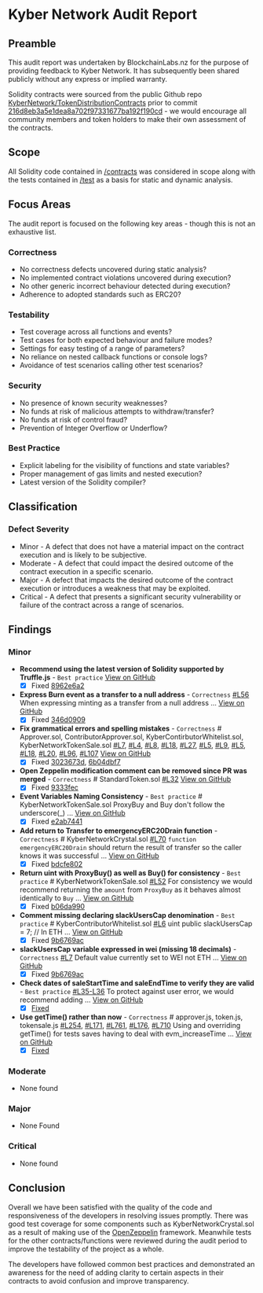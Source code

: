 # Kyber Network Audit Report

## Preamble
This audit report was undertaken by BlockchainLabs.nz for the purpose of providing feedback to Kyber Network. It has subsequently been shared publicly without any express or implied warranty.

Solidity contracts were sourced from the public Github repo [KyberNetwork/TokenDistributionContracts](https://github.com/KyberNetwork/TokenDistributionContracts) prior to commit [216d8eb3a5e1dea8a702f97331677ba192f190cd](https://github.com/KyberNetwork/TokenDistributionContracts/tree/216d8eb3a5e1dea8a702f97331677ba192f190cd) - we would encourage all community members and token holders to make their own assessment of the contracts.

## Scope
All Solidity code contained in [/contracts](https://github.com/KyberNetwork/TokenDistributionContracts/tree/master/TokenSale/contracts) was considered in scope along with the tests contained in [/test](https://github.com/KyberNetwork/TokenDistributionContracts/tree/master/TokenSale/test) as a basis for static and dynamic analysis.

## Focus Areas
The audit report is focused on the following key areas - though this is not an exhaustive list.
### Correctness
- No correctness defects uncovered during static analysis?
- No implemented contract violations uncovered during execution?
- No other generic incorrect behaviour detected during execution?
- Adherence to adopted standards such as ERC20?
### Testability
- Test coverage across all functions and events?
- Test cases for both expected behaviour and failure modes?
- Settings for easy testing of a range of parameters?
- No reliance on nested callback functions or console logs?
- Avoidance of test scenarios calling other test scenarios?
### Security
- No presence of known security weaknesses?
- No funds at risk of malicious attempts to withdraw/transfer?
- No funds at risk of control fraud?
- Prevention of Integer Overflow or Underflow?
### Best Practice
- Explicit labeling for the visibility of functions and state variables?
- Proper management of gas limits and nested execution?
- Latest version of the Solidity compiler?

## Classification
### Defect Severity
- Minor - A defect that does not have a material impact on the contract execution and is likely to be subjective.
- Moderate - A defect that could impact the desired outcome of the contract execution in a specific scenario.
- Major - A defect that impacts the desired outcome of the contract execution or introduces a weakness that may be exploited.
- Critical - A defect that presents a significant security vulnerability or failure of the contract across a range of scenarios.

## Findings
### Minor
- **Recommend using the latest version of Solidity supported by Truffle.js** - `Best practice`  [View on GitHub](https://github.com/BlockchainLabsNZ/KyberNetwork-TokenDistributionContracts/issues/1)
    - [x] Fixed [8962e6a2](https://github.com/KyberNetwork/TokenDistributionContracts/commit/8962e6a2f09cd2a6e30827a2a506b6d773a1f3f5)
- **Express Burn event as a transfer to a null address** - `Correctness` [#L56](https://github.com/BlockchainLabsNZ/KyberNetwork-TokenDistributionContracts/blob/master/TokenSale/contracts/KyberNetworkCrystal.sol#L56]) When expressing minting as a transfer from a null address ... [View on GitHub](https://github.com/BlockchainLabsNZ/KyberNetwork-TokenDistributionContracts/issues/5)
    - [x] Fixed [346d0909](https://github.com/KyberNetwork/TokenDistributionContracts/commit/346d09096f3c8f461e368510fef95bdd76f32269)
- **Fix grammatical errors and spelling mistakes** - `Correctness` # Approver.sol, ContributorApprover.sol, KyberContirbutorWhitelist.sol, KyberNetworkTokenSale.sol [#L7](https://github.com/BlockchainLabsNZ/KyberNetwork-TokenDistributionContracts/blob/master/TokenSale/contracts/mock/Approver.sol#L7]), [#L4](https://github.com/BlockchainLabsNZ/KyberNetwork-TokenDistributionContracts/blob/master/TokenSale/contracts/ContributorApprover.sol#L4]), [#L8](https://github.com/BlockchainLabsNZ/KyberNetwork-TokenDistributionContracts/blob/master/TokenSale/contracts/ContributorApprover.sol#L8]), [#L18](https://github.com/BlockchainLabsNZ/KyberNetwork-TokenDistributionContracts/blob/master/TokenSale/contracts/ContributorApprover.sol#L18]), [#L27](https://github.com/BlockchainLabsNZ/KyberNetwork-TokenDistributionContracts/blob/master/TokenSale/contracts/ContributorApprover.sol#L27]), [#L5](https://github.com/BlockchainLabsNZ/KyberNetwork-TokenDistributionContracts/blob/master/TokenSale/contracts/KyberContirbutorWhitelist.sol#L5]), [#L9](https://github.com/BlockchainLabsNZ/KyberNetwork-TokenDistributionContracts/blob/master/TokenSale/contracts/KyberContirbutorWhitelist.sol#L9]), [#L5](https://github.com/BlockchainLabsNZ/KyberNetwork-TokenDistributionContracts/blob/master/TokenSale/contracts/KyberNetworkTokenSale.sol#L5]), [#L18](https://github.com/BlockchainLabsNZ/KyberNetwork-TokenDistributionContracts/blob/master/TokenSale/contracts/KyberNetworkTokenSale.sol#L18]), [#L20](https://github.com/BlockchainLabsNZ/KyberNetwork-TokenDistributionContracts/blob/master/TokenSale/contracts/KyberContirbutorWhitelist.sol#L20]),
[#L96](https://github.com/BlockchainLabsNZ/KyberNetwork-TokenDistributionContracts/blob/master/TokenSale/contracts/KyberNetworkTokenSale.sol#L96),
[#L107](https://github.com/BlockchainLabsNZ/KyberNetwork-TokenDistributionContracts/blob/master/TokenSale/contracts/KyberNetworkTokenSale.sol#L107) [View on GitHub](https://github.com/BlockchainLabsNZ/KyberNetwork-TokenDistributionContracts/issues/6)
  - [x] Fixed [3023673d](https://github.com/KyberNetwork/TokenDistributionContracts/commit/3023673dc54a6bf4426ed0814f9652d5586f6c07), [6b04dbf7](https://github.com/KyberNetwork/TokenDistributionContracts/commit/6b04dbf730ffc55c3d2850969dbbfb89e69dfcfc)
- **Open Zeppelin modification comment can be removed since PR was merged** - `Correctness` # StandardToken.sol [#L32](https://github.com/BlockchainLabsNZ/KyberNetwork-TokenDistributionContracts/blob/master/TokenSale/contracts/zeppelin/token/StandardToken.sol#L32]) [View on GitHub](https://github.com/BlockchainLabsNZ/KyberNetwork-TokenDistributionContracts/issues/7)
    - [x] Fixed [9333fec](https://github.com/OpenZeppelin/zeppelin-solidity/pull/377/commits/9333fec5f1e5cf0ad60f760df3a1020b60d529f8)
- **Event Variables Naming Consistency** - `Best practice` # KyberNetworkTokenSale.sol ProxyBuy and Buy don't follow the underscore(_) ... [View on GitHub](https://github.com/BlockchainLabsNZ/KyberNetwork-TokenDistributionContracts/issues/9)
    - [x] Fixed [e2ab7441](https://github.com/KyberNetwork/TokenDistributionContracts/commit/e2ab7441a5f7b7046a5a975464465c1136ca447f)
- **Add return to Transfer to emergencyERC20Drain function** - `Correctness` # KyberNetworkCrystal.sol [#L70](https://github.com/BlockchainLabsNZ/KyberNetwork-TokenDistributionContracts/blob/master/TokenSale/contracts/KyberNetworkCrystal.sol#L70]) `function emergencyERC20Drain` should return the result of transfer so the caller knows it was successful ... [View on GitHub](https://github.com/BlockchainLabsNZ/KyberNetwork-TokenDistributionContracts/issues/11)
    - [x] Fixed [bdcfe802](https://github.com/KyberNetwork/TokenDistributionContracts/commit/bdcfe80205584f884f56c9ff0aeaeef9d1188c2a)
- **Return uint with ProxyBuy() as well as Buy() for consistency** - `Best practice` # KyberNetworkTokenSale.sol [#L52](https://github.com/BlockchainLabsNZ/KyberNetwork-TokenDistributionContracts/blob/master/TokenSale/contracts/KyberNetworkTokenSale.sol#L52]) For consistency we would recommend returning the `amount` from `ProxyBuy` as it behaves almost identically to `Buy` ... [View on GitHub](https://github.com/BlockchainLabsNZ/KyberNetwork-TokenDistributionContracts/issues/14)
    - [x] Fixed [b06da990](https://github.com/KyberNetwork/TokenDistributionContracts/commit/b06da99026b8d30458db9d79f9992f3a6bee9d09)
- **Comment missing declaring slackUsersCap denomination** - `Best practice` # KyberContributorWhitelist.sol [#L6](https://github.com/BlockchainLabsNZ/KyberNetwork-TokenDistributionContracts/blob/master/TokenSale/contracts/KyberContirbutorWhitelist.sol#L6])  uint public slackUsersCap = 7; // In ETH ... [View on GitHub](https://github.com/BlockchainLabsNZ/KyberNetwork-TokenDistributionContracts/issues/15)
  - [x] Fixed [9b6769ac](https://github.com/KyberNetwork/TokenDistributionContracts/commit/9b6769ac4087c36f28470b4f9507cc3dea4c8995)

- **slackUsersCap variable expressed in wei (missing 18 decimals)** - `Correctness` [#L7](https://github.com/BlockchainLabsNZ/KyberNetwork-TokenDistributionContracts/blob/master/TokenSale/contracts/KyberContirbutorWhitelist.sol#L6]) Default value currently set to WEI not ETH ... [View on GitHub](https://github.com/BlockchainLabsNZ/KyberNetwork-TokenDistributionContracts/issues/16)
    - [x] Fixed [9b6769ac](https://github.com/KyberNetwork/TokenDistributionContracts/commit/9b6769ac4087c36f28470b4f9507cc3dea4c8995)
- **Check dates of saleStartTime and  saleEndTime to verify they are valid** - `Best practice` [#L35-L36](https://github.com/BlockchainLabsNZ/KyberNetwork-TokenDistributionContracts/blob/master/TokenSale/contracts/KyberNetworkCrystal.sol#L35-L36]) To protect against user error, we would recommend adding ... [View on GitHub](https://github.com/BlockchainLabsNZ/KyberNetwork-TokenDistributionContracts/issues/3)
    - [x] [Fixed](https://github.com/BlockchainLabsNZ/KyberNetwork-TokenDistributionContracts/issues/3)

- **Use getTime() rather than now** - `Correctness` # approver.js, token.js, tokensale.js
[#L254](https://github.com/KyberNetwork/TokenDistributionContracts/blob/3023673dc54a6bf4426ed0814f9652d5586f6c07/TokenSale/test/approver.js#L254]), [#L171](https://github.com/KyberNetwork/TokenDistributionContracts/blob/3023673dc54a6bf4426ed0814f9652d5586f6c07/TokenSale/test/unit/tokensale.js#L171]),
[#L761](https://github.com/KyberNetwork/TokenDistributionContracts/blob/3023673dc54a6bf4426ed0814f9652d5586f6c07/TokenSale/test/stress/tokensale.js#L761]),
[#L176](https://github.com/KyberNetwork/TokenDistributionContracts/blob/c5f90277e9f1471193c57556f39c4a59e32c2951/TokenSale/test/unit/token.js#L76]),
[#L710](https://github.com/KyberNetwork/TokenDistributionContracts/blob/c5f90277e9f1471193c57556f39c4a59e32c2951/TokenSale/test/stress/token.js#L710]) Using and overriding getTime() for tests saves having to deal with evm_increaseTime ... [View on GitHub](https://github.com/BlockchainLabsNZ/KyberNetwork-TokenDistributionContracts/issues/19)
  - [x]  [Fixed](https://github.com/BlockchainLabsNZ/KyberNetwork-TokenDistributionContracts/issues/19)

### Moderate
- None found

### Major
- None Found

### Critical
- None found

## Conclusion
Overall we have been satisfied with the quality of the code and responsiveness of the developers in resolving issues promptly. There was good test coverage for some components such as KyberNetworkCrystal.sol as a result of making use of the [OpenZeppelin](https://openzeppelin.org/) framework. Meanwhile tests for the other contracts/functions were reviewed during the audit period to improve the testability of the project as a whole.

The developers have followed common best practices and demonstrated an awareness for the need of adding clarity to certain aspects in their contracts to avoid confusion and improve transparency.


